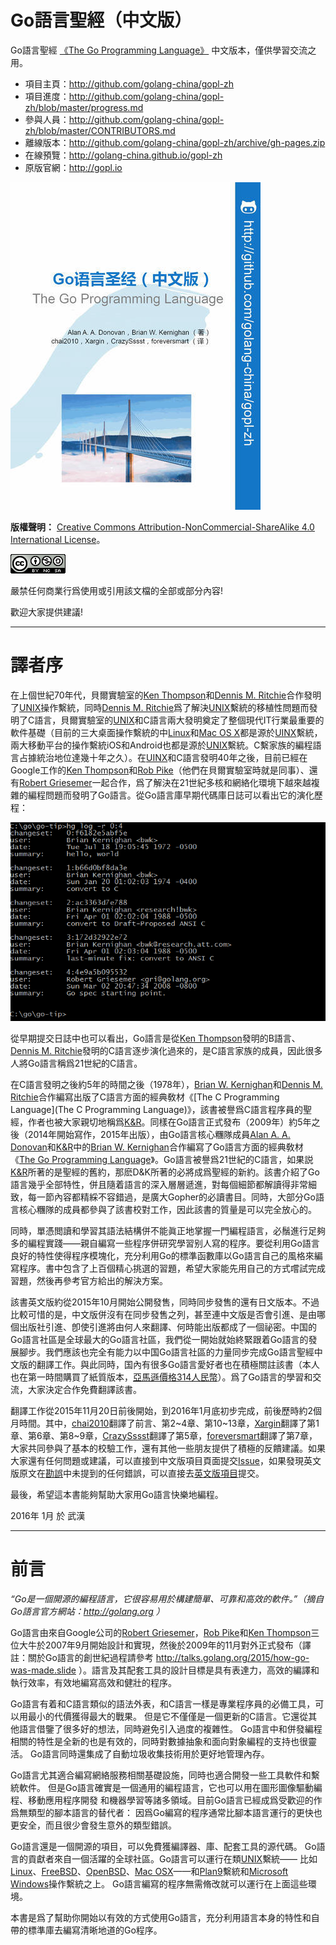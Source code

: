 # Go語言聖經（中文版）

Go語言聖經 [《The Go Programming Language》](http://gopl.io) 中文版本，僅供學習交流之用。

- 項目主頁：http://github.com/golang-china/gopl-zh
- 項目進度：http://github.com/golang-china/gopl-zh/blob/master/progress.md
- 參與人員：http://github.com/golang-china/gopl-zh/blob/master/CONTRIBUTORS.md
- 離線版本：http://github.com/golang-china/gopl-zh/archive/gh-pages.zip
- 在線預覽：http://golang-china.github.io/gopl-zh
- 原版官網：http://gopl.io

[![](cover_middle.jpg)](https://github.com/golang-china/gopl-zh)

**版權聲明：** <a rel="license" href="http://creativecommons.org/licenses/by-nc-sa/4.0/">Creative Commons Attribution-NonCommercial-ShareAlike 4.0 International License</a>。

<a rel="license" href="http://creativecommons.org/licenses/by-nc-sa/4.0/"><img alt="Creative Commons License" style="border-width:0" src="./images/by-nc-sa-4.0-88x31.png"></img></a>

嚴禁任何商業行爲使用或引用該文檔的全部或部分內容!

歡迎大家提供建議!

-------

# 譯者序

在上個世紀70年代，貝爾實驗室的[Ken Thompson](http://genius.cat-v.org/ken-thompson/)和[Dennis M. Ritchie](http://genius.cat-v.org/dennis-ritchie/)合作發明了[UNIX](http://doc.cat-v.org/unix/)操作繫統，同時[Dennis M. Ritchie](http://genius.cat-v.org/dennis-ritchie/)爲了解決[UNIX](http://doc.cat-v.org/unix/)繫統的移植性問題而發明了C語言，貝爾實驗室的[UNIX](http://doc.cat-v.org/unix/)和C語言兩大發明奠定了整個現代IT行業最重要的軟件基礎（目前的三大桌面操作繫統的中[Linux](http://www.linux.org/)和[Mac OS X](http://www.apple.com/cn/osx/)都是源於[UINX]()繫統，兩大移動平台的操作繫統iOS和Android也都是源於[UNIX](http://doc.cat-v.org/unix/)繫統。C繫家族的編程語言占據統治地位達幾十年之久）。在[UINX]()和C語言發明40年之後，目前已經在Google工作的[Ken Thompson](http://genius.cat-v.org/ken-thompson/)和[Rob Pike](http://genius.cat-v.org/rob-pike/)（他們在貝爾實驗室時就是同事）、還有[Robert Griesemer](http://research.google.com/pubs/author96.html)一起合作，爲了解決在21世紀多核和網絡化環境下越來越複雜的編程問題而發明了Go語言。從Go語言庫早期代碼庫日誌可以看出它的演化歷程：

![](./images/go-log04.png)

從早期提交日誌中也可以看出，Go語言是從[Ken Thompson](http://genius.cat-v.org/ken-thompson/)發明的B語言、[Dennis M. Ritchie](http://genius.cat-v.org/dennis-ritchie/)發明的C語言逐步演化過來的，是C語言家族的成員，因此很多人將Go語言稱爲21世紀的C語言。

在C語言發明之後約5年的時間之後（1978年），[Brian W. Kernighan](http://www.cs.princeton.edu/~bwk/)和[Dennis M. Ritchie](http://genius.cat-v.org/dennis-ritchie/)合作編寫出版了C語言方面的經典敎材《[The C Programming Language](The C Programming Language)》，該書被譽爲C語言程序員的聖經，作者也被大家親切地稱爲[K&R](https://en.wikipedia.org/wiki/K%26R)。同樣在Go語言正式發布（2009年）約5年之後（2014年開始寫作，2015年出版），由Go語言核心糰隊成員[Alan A. A. Donovan](https://github.com/adonovan)和[K&R](https://en.wikipedia.org/wiki/K%26R)中的[Brian W. Kernighan](http://www.cs.princeton.edu/~bwk/)合作編寫了Go語言方面的經典敎材《[The Go Programming Language](http://gopl.io)》。Go語言被譽爲21世紀的C語言，如果説[K&R](https://en.wikipedia.org/wiki/K%26R)所著的是聖經的舊約，那麽D&K所著的必將成爲聖經的新約。該書介紹了Go語言幾乎全部特性，併且隨着語言的深入層層遞進，對每個細節都解讀得非常細致，每一節內容都精綵不容錯過，是廣大Gopher的必讀書目。同時，大部分Go語言核心糰隊的成員都參與了該書校對工作，因此該書的質量是可以完全放心的。

同時，單憑閲讀和學習其語法結構併不能眞正地掌握一門編程語言，必鬚進行足夠多的編程實踐——親自編寫一些程序併研究學習别人寫的程序。要從利用Go語言良好的特性使得程序模塊化，充分利用Go的標準函數庫以Go語言自己的風格來編寫程序。書中包含了上百個精心挑選的習題，希望大家能先用自己的方式嚐試完成習題，然後再參考官方給出的解決方案。

該書英文版約從2015年10月開始公開發售，同時同步發售的還有日文版本。不過比較可惜的是，中文版併沒有在同步發售之列，甚至連中文版是否會引進、是由哪個出版社引進、卽使引進將由何人來翻譯、何時能出版都成了一個祕密。中国的Go語言社區是全球最大的Go語言社區，我們從一開始就始終緊跟着Go語言的發展腳步。我們應該也完全有能力以中国Go語言社區的力量同步完成Go語言聖經中文版的翻譯工作。與此同時，国內有很多Go語言愛好者也在積極關註該書（本人也在第一時間購買了紙質版本，[亞馬遜價格314人民幣](http://www.amazon.cn/The-Go-Programming-Language-Donovan-Alan-A-A/dp/0134190440/)）。爲了Go語言的學習和交流，大家決定合作免費翻譯該書。

翻譯工作從2015年11月20日前後開始，到2016年1月底初步完成，前後歷時約2個月時間。其中，[chai2010](https://github.com/chai2010)翻譯了前言、第2~4章、第10~13章，[Xargin](https://github.com/cch123)翻譯了第1章、第6章、第8~9章，[CrazySssst](https://github.com/CrazySssst)翻譯了第5章，[foreversmart](https://github.com/foreversmart)翻譯了第7章，大家共同參與了基本的校驗工作，還有其他一些朋友提供了積極的反饋建議。如果大家還有任何問題或建議，可以直接到中文版項目頁面提交[Issue](https://github.com/golang-china/gopl-zh/issues)，如果發現英文版原文在[勘誤](http://www.gopl.io/errata.html)中未提到的任何錯誤，可以直接去[英文版項目](https://github.com/adonovan/gopl.io/)提交。

最後，希望這本書能夠幫助大家用Go語言快樂地編程。

2016年 1月 於 武漢

-------

# 前言

*“Go是一個開源的編程語言，它很容易用於構建簡單、可靠和高效的軟件。”（摘自Go語言官方網站：http://golang.org ）*

Go語言由來自Google公司的[Robert Griesemer](http://research.google.com/pubs/author96.html)，[Rob Pike](http://genius.cat-v.org/rob-pike/)和[Ken Thompson](http://genius.cat-v.org/ken-thompson/)三位大牛於2007年9月開始設計和實現，然後於2009年的11月對外正式發布（譯註：關於Go語言的創世紀過程請參考 http://talks.golang.org/2015/how-go-was-made.slide ）。語言及其配套工具的設計目標是具有表達力，高效的編譯和執行效率，有效地編寫高效和健壯的程序。

Go語言有着和C語言類似的語法外表，和C語言一樣是專業程序員的必備工具，可以用最小的代價獲得最大的戰果。
但是它不僅僅是一個更新的C語言。它還從其他語言借鑒了很多好的想法，同時避免引入過度的複雜性。
Go語言中和併發編程相關的特性是全新的也是有效的，同時對數據抽象和面向對象編程的支持也很靈活。
Go語言同時還集成了自動垃圾收集技術用於更好地管理內存。

Go語言尤其適合編寫網絡服務相關基礎設施，同時也適合開發一些工具軟件和繫統軟件。
但是Go語言確實是一個通用的編程語言，它也可以用在圖形圖像驅動編程、移動應用程序開發
和機器學習等諸多領域。目前Go語言已經成爲受歡迎的作爲無類型的腳本語言的替代者：
因爲Go編寫的程序通常比腳本語言運行的更快也更安全，而且很少會發生意外的類型錯誤。

Go語言還是一個開源的項目，可以免費獲編譯器、庫、配套工具的源代碼。
Go語言的貢獻者來自一個活躍的全球社區。Go語言可以運行在類[UNIX](http://doc.cat-v.org/unix/)繫統——
比如[Linux](http://www.linux.org/)、[FreeBSD](https://www.freebsd.org/)、[OpenBSD](http://www.openbsd.org/)、[Mac OSX](http://www.apple.com/cn/osx/)——和[Plan9](http://plan9.bell-labs.com/plan9/)繫統和[Microsoft Windows](https://www.microsoft.com/zh-cn/windows/)操作繫統之上。
Go語言編寫的程序無需脩改就可以運行在上面這些環境。

本書是爲了幫助你開始以有效的方式使用Go語言，充分利用語言本身的特性和自帶的標準庫去編寫清晰地道的Go程序。


